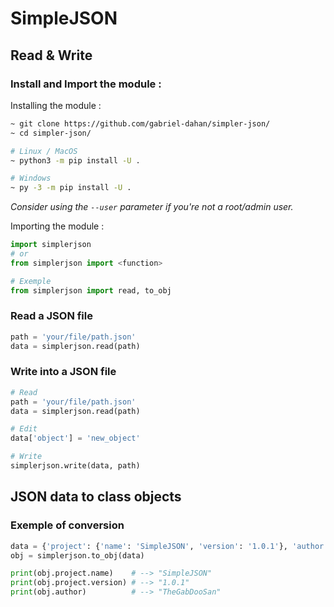 # SimpleJSON

## Read & Write

### Install and Import the module :

Installing the module :
```bash
~ git clone https://github.com/gabriel-dahan/simpler-json/
~ cd simpler-json/

# Linux / MacOS
~ python3 -m pip install -U .

# Windows 
~ py -3 -m pip install -U .
```
_Consider using the `--user` parameter if you're not a root/admin user._

Importing the module :
```python
import simplerjson
# or
from simplerjson import <function>

# Exemple
from simplerjson import read, to_obj
```
### Read a JSON file
```python
path = 'your/file/path.json'
data = simplerjson.read(path)
```
### Write into a JSON file
```python
# Read
path = 'your/file/path.json'
data = simplerjson.read(path)

# Edit
data['object'] = 'new_object'

# Write
simplerjson.write(data, path)
```

## JSON data to class objects
### Exemple of conversion
```python
data = {'project': {'name': 'SimpleJSON', 'version': '1.0.1'}, 'author': 'TheGabDooSan'}
obj = simplerjson.to_obj(data)

print(obj.project.name)    # --> "SimpleJSON"
print(obj.project.version) # --> "1.0.1"
print(obj.author)          # --> "TheGabDooSan"
```